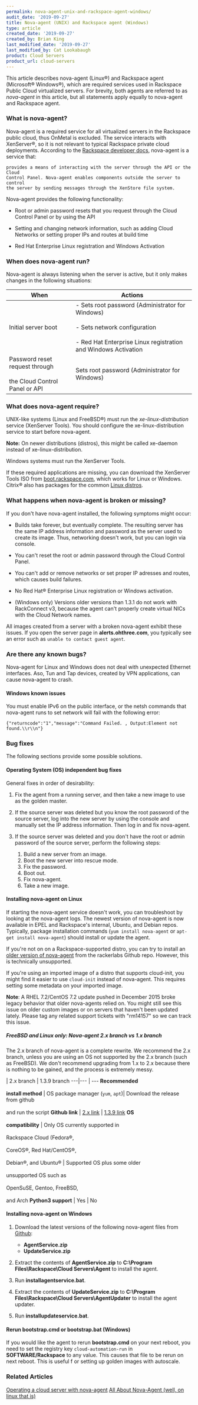 ```yaml
---
permalink: nova-agent-unix-and-rackspace-agent-windows/
audit_date: '2019-09-27'
title: Nova-agent (UNIX) and Rackspace agent (Windows)
type: article
created_date: '2019-09-27'
created_by: Brian King
last_modified_date: '2019-09-27'
last_modified_by: Cat Lookabaugh
product: Cloud Servers
product_url: cloud-servers
---
```


This article describes nova-agent (Linux&reg;) and Rackspace agent (Microsoft&reg;
Windows&reg;), which are required services used in Rackspace Public Cloud
virtualized servers. For brevity, both agents are referred to as *nova-agent*
in this article, but all statements apply equally to nova-agent and Rackspace
agent.

### What is nova-agent?

Nova-agent is a required service for all virtualized servers in the Rackspace
public cloud, thus OnMetal is excluded. The service interacts with XenServer&reg;,
so it is not relevant to typical Rackspace private cloud deployments. According
to the [Rackspace developer docs](https://developer.rackspace.com/docs/user-guides/infrastructure/cloud-config/compute/cloud-servers-product-concepts/nova-agent/),
nova-agent is a service that:

    provides a means of interacting with the server through the API or the Cloud
    Control Panel. Nova-agent enables components outside the server to control
    the server by sending messages through the XenStore file system.

Nova-agent provides the following functionality:

- Root or admin password resets that you request through the Cloud Control Panel
  or by using the API

- Setting and changing network information, such as adding Cloud Networks or
  setting proper IPs and routes at build time

- Red Hat Enterprise Linux registration and Windows Activation

### When does nova-agent run?

Nova-agent is always listening when the server is active, but it only makes
changes in the following situations:

When | Actions
---|---
Initial server boot | - Sets root password (Administrator for Windows) <br /> <br /> - Sets network configuration <br /> <br /> - Red Hat Enterprise Linux registration and Windows Activation
Password reset request through <br /> <br /> the Cloud Control Panel or API | Sets root password (Administrator for Windows)

### What does nova-agent require?

UNIX-like systems (Linux and FreeBSD&reg;) must run the *xe-linux-distribution*
service (XenServer Tools). You should configure the xe-linux-distribution
service to start before nova-agent.

**Note:** On newer distributions (distros), this might be called xe-daemon
instead of xe-linux-distribution.

Windows systems must run the XenServer Tools.

If these required applications are missing, you can download the XenServer Tools
ISO from [boot.rackspace.com](https://boot.rackspace.com/files/xentools/xs-tools-6.2.0.iso),
which works for Linux or Windows. Citrix&reg; also has packages for the common
[Linux distros](downloads.vmd.citrix.com/OpenStack/xe-guest-utilities).

### What happens when nova-agent is broken or missing?

If you don't have nova-agent installed, the following symptoms might occur:

- Builds take forever, but eventually complete. The resulting server has the
  same IP address information and password as the server used to create its
  image. Thus, networking doesn't work, but you can login via console.

- You can't reset the root or admin password through the Cloud Control Panel.

- You can't add or remove networks or set proper IP adresses and routes, which
  causes build failures.

- No Red Hat&reg; Enterprise Linux registration or Windows activation.

- (Windows only) Versions older versions than 1.3.1 do not work with RackConnect
  v3, because the agent can't properly create virtual NICs with the Cloud Network
  names.

All images created from a server with a broken nova-agent exhibit these issues.
If you open the server page in **alerts.ohthree.com**, you typically see an error
such as `unable to contact guest agent`.

### Are there any known bugs?

Nova-agent for Linux and Windows does not deal with unexpected Ethernet
interfaces. Aso, Tun and Tap devices, created by VPN applications, can cause
nova-agent to crash.

#### Windows known issues

You must enable IPv6 on the public interface, or the netsh commands that
nova-agent runs to set network will fail with the following error:

    {"returncode":"1","message":"Command Failed. , Output:Element not found.\\r\\n"}

### Bug fixes

The following sections provide some possible solutions.

#### Operating System (OS) independent bug fixes

General fixes in order of desirability:

1. Fix the agent from a running server, and then take a new image to use as the
   golden master.

2. If the source server was deleted but you know the root password of the source
   server, log into the new server by using the console and manually set the IP
   address information. Then log in and fix nova-agent.

3. If the source server was deleted and you don't have the root or admin password
   of the source server, perform the following steps:

   1. Build a new server from an image.
   2. Boot the new server into rescue mode.
   3. Fix the password.
   4. Boot out.
   5. Fix nova-agent.
   6. Take a new image.

#### Installing nova-agent on Linux

If starting the nova-agent service doesn't work, you can troubleshoot by looking
at the nova-agent logs. The newest version of nova-agent is now available in EPEL
and Rackspace's internal, Ubuntu, and Debian repos. Typically, package installation
commands (`yum install nova-agent` or `apt-get install nova-agent`) should
install or update the agent.

If you're not on on a Rackspace-supported distro, you can try to install an
[older version of nova-agent](https://github.com/rackerlabs/openstack-guest-agents-unix)
from the rackerlabs Github repo. However, this is technically unsupported.

If you're using an imported image of a distro that supports cloud-init, you might
find it easier to use `cloud-init` instead of nova-agent. This requires setting
some metadata on your imported image.

**Note**: A RHEL 7.2/CentOS 7.2 update pushed in December 2015 broke legacy
behavior that older nova-agents relied on. You might still see this issue on
older custom images or on servers that haven't been updated lately. Please tag
any related support tickets with "rm14157" so we can track this issue.

##### FreeBSD and Linux only: Nova-agent 2.x branch vs 1.x branch

The 2.x branch of nova-agent is a complete rewrite. We recommend the 2.x branch,
unless you are using an OS not supported by the 2.x branch (such as FreeBSD).
We don't recommend upgrading from 1.x to 2.x because there is nothing to be
gained, and the process is extremely messy.

 | 2.x branch | 1.3.9 branch
---|--- | ---
**Recommended** <br /> <br /> **install method** | OS package manager (`yum`, `apt`)| Download the release from github <br /> <br />and run the script
**Github link** | [2.x link](https://github.com/Rackspace-DOT/nova-agent) | [1.3.9 link](https://github.com/rackerlabs/openstack-guest-agents-unix)
**OS** <br /> <br /> **compatibility** | Only OS currently supported in <br /> <br /> Rackspace Cloud (Fedora&reg;, <br />  <br /> CoreOS&reg;, Red Hat/CentOS&reg;, <br />  <br /> Debian&reg;, and Ubuntu&reg; | Supported OS plus some older <br /> <br /> unsupported OS such as <br /> <br /> OpenSuSE, Gentoo, FreeBSD, <br /> <br /> and Arch
**Python3 support** | Yes | No

#### Installing nova-agent on Windows

1. Download the latest versions of the following nova-agent files from
   [Github](https://github.com/rackerlabs/openstack-guest-agents-windows-xenserver/releases):

   - **AgentService.zip**
   - **UpdateService.zip**

2. Extract the contents of **AgentService.zip** to
   **C:\Program Files\Rackspace\Cloud Servers\Agent** to install the agent.

3. Run **installagentservice.bat**.

4. Extract the contents of **UpdateService.zip** to
   **C:\Program Files\Rackspace\Cloud Servers\AgentUpdater** to install the
   agent updater.

5. Run **installupdateservice.bat**.

#### Rerun bootstrap.cmd or bootstrap.bat (Windows)

If you would like the agent to rerun **bootstrap.cmd** on your next reboot, you
need to set the registry key `cloud-automation-run` in **SOFTWARE/Rackspace**
to any value. This causes that file to be rerun on next reboot. This is useful f
or setting up golden images with autoscale.

### Related Articles

[Operating a cloud server with nova-agent](https://developer.rackspace.com/docs/user-guides/infrastructure/cloud-config/compute/cloud-servers-product-concepts/nova-agent/)
[All About Nova-Agent (well, on linux that is)](http://www.syntheticworks.com/rackspace-cloud/linux-rackspace-cloud/all-about-nova-agent-linux/)

